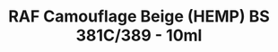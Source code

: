 ---
layout: product
title: "RAF Camouflage Beige (HEMP) BS 381C/389 - 10ml"
price: "330" 
desc: "Acrylic Laquer 10mL"
img_path: "/assets/img/RC301.jpg"
brand: "AK "
available: true
special_offer: false
new: false
soon: false
cat: "020000"
subcat: "020200"
subsubcat: "020201"
sifra: "RC301"
popular: false
---